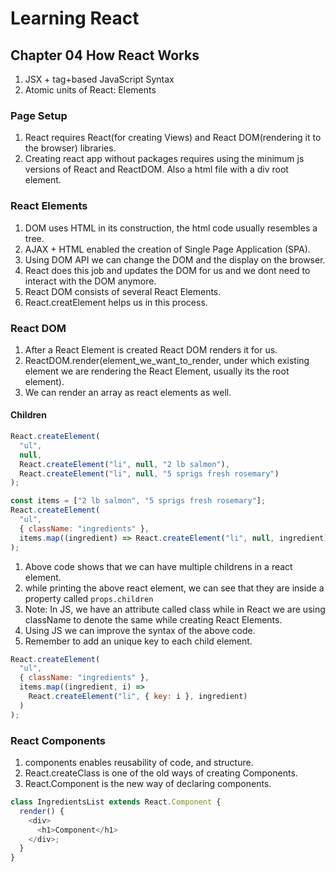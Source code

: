 # Learning React

## Chapter 04 How React Works

1. JSX + tag+based JavaScript Syntax
2. Atomic units of React: Elements

### Page Setup

1. React requires React(for creating Views) and React DOM(rendering it to the browser) libraries.
2. Creating react app without packages requires using the minimum js versions of React and ReactDOM. Also a html file with a div root element.

### React Elements

1. DOM uses HTML in its construction, the html code usually resembles a tree.
2. AJAX + HTML enabled the creation of Single Page Application (SPA).
3. Using DOM API we can change the DOM and the display on the browser.
4. React does this job and updates the DOM for us and we dont need to interact with the DOM anymore.
5. React DOM consists of several React Elements.
6. React.creatElement helps us in this process.

### React DOM

1. After a React Element is created React DOM renders it for us.
2. ReactDOM.render(element_we_want_to_render, under which existing element we are rendering the React Element, usually its the root element).
3. We can render an array as react elements as well.

#### Children

```javascript
React.createElement(
  "ul",
  null,
  React.createElement("li", null, "2 lb salmon"),
  React.createElement("li", null, "5 sprigs fresh rosemary")
);
```

```javascript
const items = ["2 lb salmon", "5 sprigs fresh rosemary"];
React.createElement(
  "ul",
  { className: "ingredients" },
  items.map((ingredient) => React.createElement("li", null, ingredient))
);
```

1. Above code shows that we can have multiple childrens in a react element.
2. while printing the above react element, we can see that they are inside a property called `props.children`
3. Note: In JS, we have an attribute called class while in React we are using className to denote the same while creating React Elements.
4. Using JS we can improve the syntax of the above code.
5. Remember to add an unique key to each child element.

```javascript
React.createElement(
  "ul",
  { className: "ingredients" },
  items.map((ingredient, i) =>
    React.createElement("li", { key: i }, ingredient)
  )
);
```

### React Components

1. components enables reusability of code, and structure.
2. React.createClass is one of the old ways of creating Components.
3. React.Component is the new way of declaring components.

```javascript
class IngredientsList extends React.Component {
  render() {
    <div>
      <h1>Component</h1>
    </div>;
  }
}
```
